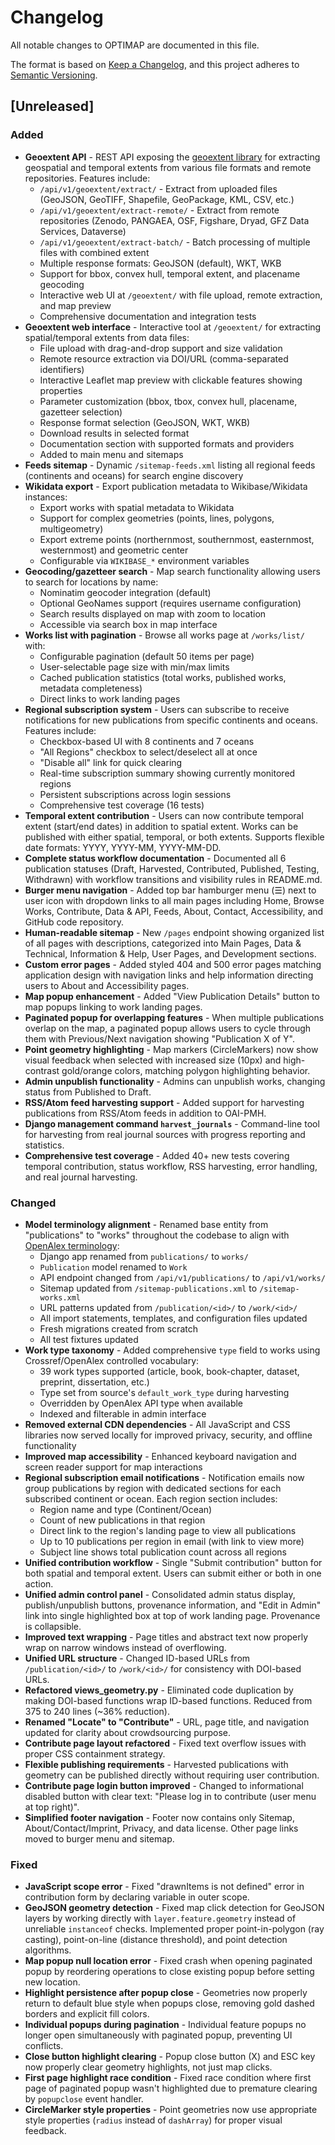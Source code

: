# Changelog

All notable changes to OPTIMAP are documented in this file.

The format is based on [Keep a Changelog](https://keepachangelog.com/en/1.1.0/),
and this project adheres to [Semantic Versioning](https://semver.org/spec/v2.0.0.html).

## [Unreleased]

### Added

- **Geoextent API** - REST API exposing the [geoextent library](https://github.com/nuest/geoextent) for extracting geospatial and temporal extents from various file formats and remote repositories. Features include:
  - `/api/v1/geoextent/extract/` - Extract from uploaded files (GeoJSON, GeoTIFF, Shapefile, GeoPackage, KML, CSV, etc.)
  - `/api/v1/geoextent/extract-remote/` - Extract from remote repositories (Zenodo, PANGAEA, OSF, Figshare, Dryad, GFZ Data Services, Dataverse)
  - `/api/v1/geoextent/extract-batch/` - Batch processing of multiple files with combined extent
  - Multiple response formats: GeoJSON (default), WKT, WKB
  - Support for bbox, convex hull, temporal extent, and placename geocoding
  - Interactive web UI at `/geoextent/` with file upload, remote extraction, and map preview
  - Comprehensive documentation and integration tests
- **Geoextent web interface** - Interactive tool at `/geoextent/` for extracting spatial/temporal extents from data files:
  - File upload with drag-and-drop support and size validation
  - Remote resource extraction via DOI/URL (comma-separated identifiers)
  - Interactive Leaflet map preview with clickable features showing properties
  - Parameter customization (bbox, tbox, convex hull, placename, gazetteer selection)
  - Response format selection (GeoJSON, WKT, WKB)
  - Download results in selected format
  - Documentation section with supported formats and providers
  - Added to main menu and sitemaps
- **Feeds sitemap** - Dynamic `/sitemap-feeds.xml` listing all regional feeds (continents and oceans) for search engine discovery
- **Wikidata export** - Export publication metadata to Wikibase/Wikidata instances:
  - Export works with spatial metadata to Wikidata
  - Support for complex geometries (points, lines, polygons, multigeometry)
  - Export extreme points (northernmost, southernmost, easternmost, westernmost) and geometric center
  - Configurable via `WIKIBASE_*` environment variables
- **Geocoding/gazetteer search** - Map search functionality allowing users to search for locations by name:
  - Nominatim geocoder integration (default)
  - Optional GeoNames support (requires username configuration)
  - Search results displayed on map with zoom to location
  - Accessible via search box in map interface
- **Works list with pagination** - Browse all works page at `/works/list/` with:
  - Configurable pagination (default 50 items per page)
  - User-selectable page size with min/max limits
  - Cached publication statistics (total works, published works, metadata completeness)
  - Direct links to work landing pages
- **Regional subscription system** - Users can subscribe to receive notifications for new publications from specific continents and oceans. Features include:
  - Checkbox-based UI with 8 continents and 7 oceans
  - "All Regions" checkbox to select/deselect all at once
  - "Disable all" link for quick clearing
  - Real-time subscription summary showing currently monitored regions
  - Persistent subscriptions across login sessions
  - Comprehensive test coverage (16 tests)
- **Temporal extent contribution** - Users can now contribute temporal extent (start/end dates) in addition to spatial extent. Works can be published with either spatial, temporal, or both extents. Supports flexible date formats: YYYY, YYYY-MM, YYYY-MM-DD.
- **Complete status workflow documentation** - Documented all 6 publication statuses (Draft, Harvested, Contributed, Published, Testing, Withdrawn) with workflow transitions and visibility rules in README.md.
- **Burger menu navigation** - Added top bar hamburger menu (☰) next to user icon with dropdown links to all main pages including Home, Browse Works, Contribute, Data & API, Feeds, About, Contact, Accessibility, and GitHub code repository.
- **Human-readable sitemap** - New `/pages` endpoint showing organized list of all pages with descriptions, categorized into Main Pages, Data & Technical, Information & Help, User Pages, and Development sections.
- **Custom error pages** - Added styled 404 and 500 error pages matching application design with navigation links and help information directing users to About and Accessibility pages.
- **Map popup enhancement** - Added "View Publication Details" button to map popups linking to work landing pages.
- **Paginated popup for overlapping features** - When multiple publications overlap on the map, a paginated popup allows users to cycle through them with Previous/Next navigation showing "Publication X of Y".
- **Point geometry highlighting** - Map markers (CircleMarkers) now show visual feedback when selected with increased size (10px) and high-contrast gold/orange colors, matching polygon highlighting behavior.
- **Admin unpublish functionality** - Admins can unpublish works, changing status from Published to Draft.
- **RSS/Atom feed harvesting support** - Added support for harvesting publications from RSS/Atom feeds in addition to OAI-PMH.
- **Django management command `harvest_journals`** - Command-line tool for harvesting from real journal sources with progress reporting and statistics.
- **Comprehensive test coverage** - Added 40+ new tests covering temporal contribution, status workflow, RSS harvesting, error handling, and real journal harvesting.

### Changed

- **Model terminology alignment** - Renamed base entity from "publications" to "works" throughout the codebase to align with [OpenAlex terminology](https://docs.openalex.org/api-entities/works):
  - Django app renamed from `publications/` to `works/`
  - `Publication` model renamed to `Work`
  - API endpoint changed from `/api/v1/publications/` to `/api/v1/works/`
  - Sitemap updated from `/sitemap-publications.xml` to `/sitemap-works.xml`
  - URL patterns updated from `/publication/<id>/` to `/work/<id>/`
  - All import statements, templates, and configuration files updated
  - Fresh migrations created from scratch
  - All test fixtures updated
- **Work type taxonomy** - Added comprehensive `type` field to works using Crossref/OpenAlex controlled vocabulary:
  - 39 work types supported (article, book, book-chapter, dataset, preprint, dissertation, etc.)
  - Type set from source's `default_work_type` during harvesting
  - Overridden by OpenAlex API type when available
  - Indexed and filterable in admin interface
- **Removed external CDN dependencies** - All JavaScript and CSS libraries now served locally for improved privacy, security, and offline functionality
- **Improved map accessibility** - Enhanced keyboard navigation and screen reader support for map interactions
- **Regional subscription email notifications** - Notification emails now group publications by region with dedicated sections for each subscribed continent or ocean. Each region section includes:
  - Region name and type (Continent/Ocean)
  - Count of new publications in that region
  - Direct link to the region's landing page to view all publications
  - Up to 10 publications per region in email (with link to view more)
  - Subject line shows total publication count across all regions
- **Unified contribution workflow** - Single "Submit contribution" button for both spatial and temporal extent. Users can submit either or both in one action.
- **Unified admin control panel** - Consolidated admin status display, publish/unpublish buttons, provenance information, and "Edit in Admin" link into single highlighted box at top of work landing page. Provenance is collapsible.
- **Improved text wrapping** - Page titles and abstract text now properly wrap on narrow windows instead of overflowing.
- **Unified URL structure** - Changed ID-based URLs from `/publication/<id>/` to `/work/<id>/` for consistency with DOI-based URLs.
- **Refactored views_geometry.py** - Eliminated code duplication by making DOI-based functions wrap ID-based functions. Reduced from 375 to 240 lines (~36% reduction).
- **Renamed "Locate" to "Contribute"** - URL, page title, and navigation updated for clarity about crowdsourcing purpose.
- **Contribute page layout refactored** - Fixed text overflow issues with proper CSS containment strategy.
- **Flexible publishing requirements** - Harvested publications with geometry can be published directly without requiring user contribution.
- **Contribute page login button improved** - Changed to informational disabled button with clear text: "Please log in to contribute (user menu at top right)".
- **Simplified footer navigation** - Footer now contains only Sitemap, About/Contact/Imprint, Privacy, and data license. Other page links moved to burger menu and sitemap.

### Fixed

- **JavaScript scope error** - Fixed "drawnItems is not defined" error in contribution form by declaring variable in outer scope.
- **GeoJSON geometry detection** - Fixed map click detection for GeoJSON layers by working directly with `layer.feature.geometry` instead of unreliable `instanceof` checks. Implemented proper point-in-polygon (ray casting), point-on-line (distance threshold), and point detection algorithms.
- **Map popup null location error** - Fixed crash when opening paginated popup by reordering operations to close existing popup before setting new location.
- **Highlight persistence after popup close** - Geometries now properly return to default blue style when popups close, removing gold dashed borders and explicit fill colors.
- **Individual popups during pagination** - Individual feature popups no longer open simultaneously with paginated popup, preventing UI conflicts.
- **Close button highlight clearing** - Popup close button (X) and ESC key now properly clear geometry highlights, not just map clicks.
- **First page highlight race condition** - Fixed race condition where first page of paginated popup wasn't highlighted due to premature clearing by `popupclose` event handler.
- **CircleMarker style properties** - Point geometries now use appropriate style properties (`radius` instead of `dashArray`) for proper visual feedback.
